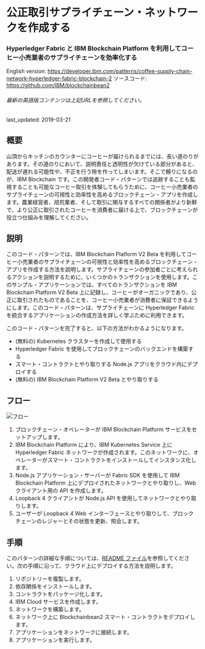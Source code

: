 # 公正取引サプライチェーン・ネットワークを作成する

### Hyperledger Fabric と IBM Blockchain Platform を利用してコーヒー小売業者のサプライチェーンを効率化する

English version: https://developer.ibm.com/patterns/coffee-supply-chain-network-hyperledger-fabric-blockchain-2
  ソースコード: https://github.com/IBM/blockchainbean2

###### 最新の英語版コンテンツは上記URLを参照してください。
last_updated: 2019-03-21

 
## 概要

山頂からキッチンのカウンターにコーヒーが届けられるまでには、長い道のりがあります。その道のりにおいて、説明責任と透明性が欠けている部分があると、配送が遅れる可能性や、不正を行う隙を作ってしまいます。そこで頼りになるのが、IBM Blockchain です。この開発者コード・パターンでは追跡することも監視することも可能なコーヒー取引を体験してもらうために、コーヒー小売業者のサプライチェーンの可視性と効率性を高めるブロックチェーン・アプリを作成します。農業経営者、焙煎業者、そして取引に関与するすべての関係者がより新鮮で、より公正に取引されたコーヒーを消費者に届ける上で、ブロックチェーンが役立つ仕組みを理解してください。

## 説明

このコード・パターンでは、IBM Blockchain Platform V2 Beta を利用してコーヒー小売業者のサプライチェーンの可視性と効率性を高めるブロックチェーン・アプリを作成する方法を説明します。サプライチェーンの参加者ごとに考えられるアクションを説明するために、いくつかのトランザクションを使用します。このサンプル・アプリケーションでは、すべてのトランザクションを IBM Blockchain Platform V2 Beta 上に記録し、コーヒーがオーガニックであり、公正に取引されたものであることを、コーヒー小売業者が消費者に保証できるようにします。このコード・パターンは、サプライチェーンに Hyperledger Fabric を統合するアプリケーションの作成方法を詳しく学ぶために利用できます。

このコード・パターンを完了すると、以下の方法がわかるようになります。

* (無料の) Kubernetes クラスターを作成して使用する
* Hyperledger Fabric を使用してブロックチェーンのバックエンドを構築する
* スマート・コントラクトとやり取りする Node.js アプリをクラウド内にデプロイする
* (無料の) IBM Blockchain Platform V2 Beta とやり取りする

## フロー

![フロー](../../images/app-architecture-3.png)

1. ブロックチェーン・オペレーターが IBM Blockchain Platform サービスをセットアップします。
1. IBM Blockchain Platform により、IBM Kubernetes Service 上に Hyperledger Fabric ネットワークが作成されます。このネットワークに、オペレーターがスマート・コントラクトをインストールしてインスタンス化します。
1. Node.js アプリケーション・サーバーが Fabric SDK を使用して IBM Blockchain Platform 上にデプロイされたネットワークとやり取りし、Web クライアント用の API を作成します。
1. Loopback 4 クライアントが Node.js API を使用してネットワークとやり取りします。
1. ユーザーが Loopback 4 Web インターフェースとやり取りして、ブロックチェーンのレジャーとその状態を更新、照会します。

## 手順

このパターンの詳細な手順については、[README ファイル](https://github.com/IBM/blockchainbean2/blob/master/README.md)を参照してください。次の手順に沿って、クラウド上にデプロイする方法を説明します。

1. リポジトリーを複製します。
2. 依存関係をインストールします。
3. コントラクトをパッケージ化します。
4. IBM Cloud サービスを作成します。
5. ネットワークを構築します。
6. ネットワーク上に Blockchainbean2 スマート・コントラクトをデプロイします。
7. アプリケーションをネットワークに接続します。
8. アプリケーションを実行します。

